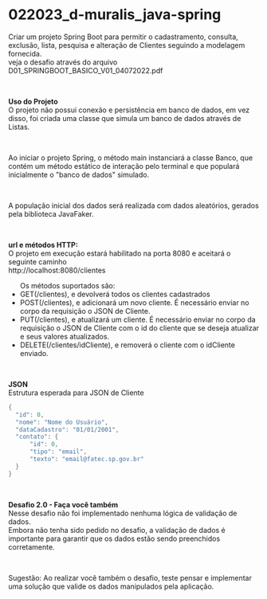 # 022023_d-muralis_java-spring
Criar um projeto Spring Boot para permitir o cadastramento, consulta, exclusão, lista, pesquisa e alteração de Clientes seguindo a modelagem fornecida.<br>
veja o desafio através do arquivo D01_SPRINGBOOT_BASICO_V01_04072022.pdf

<br>

**Uso do Projeto**<br>
O projeto não possui conexão e persistência em banco de dados, em vez disso, foi criada uma classe que simula um banco de dados através de Listas.<br>

<br>

Ao iniciar o projeto Spring, o método main instanciará a classe Banco, que contém um método estático de interação pelo terminal e que populará inicialmente o "banco de dados" simulado. <br>

<br>

A população inicial dos dados será realizada com dados aleatórios, gerados pela biblioteca JavaFaker. <br>

<br>

  **url e métodos HTTP:** <br>
  O projeto em execução estará habilitado na porta 8080 e aceitará o seguinte caminho<br>
  http://localhost:8080/clientes<br>
  
  <ul>
  Os métodos suportados são:
    <li>GET(/clientes), e devolverá todos os clientes cadastrados</li>
    <li>POST(/clientes), e adicionará um novo cliente. É necessário enviar no corpo da requisição o JSON de Cliente.</li>
    <li>PUT(/clientes), e atualizará um cliente. É necessário enviar no corpo da requisição o JSON de Cliente com o id do cliente que se deseja atualizar e seus valores atualizados.</li>
    <li>DELETE(/clientes/idCliente), e removerá o cliente com o idCliente enviado.</li>
  </ul>

  <br>
  
  **JSON**<br>
  Estrutura esperada para JSON de Cliente<br>
  
  ``` java
  {
    "id": 0,
    "nome": "Nome do Usuário",
    "dataCadastro": "01/01/2001",
    "contato": {
        "id": 0,
        "tipo": "email",
        "texto": "email@fatec.sp.gov.br"
    }
  }
```

<br>

**Desafio 2.0 - Faça você também**<br>
Nesse desafio não foi implementado nenhuma lógica de validação de dados.<br>
Embora não tenha sido pedido no desafio, a validação de dados é importante para garantir que os dados estão sendo preenchidos corretamente.<br>

<br>

Sugestão: Ao realizar você também o desafio, teste pensar e implementar uma solução que valide os dados manipulados pela aplicação.
